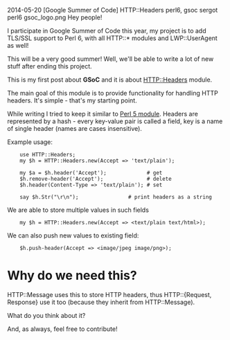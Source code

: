 2014-05-20
[Google Summer of Code] HTTP::Headers
perl6, gsoc
sergot
perl6
gsoc_logo.png
Hey people!

I participate in Google Summer of Code this year, my project is to add TLS/SSL support to Perl 6, with all HTTP::* modules and LWP::UserAgent as well!

This will be a very good summer! Well, we'll be able to write a lot of new stuff after ending this project.

This is my first post about **GSoC** and it is about [HTTP::Headers](https://github.com/sergot/http-headers) module.

The main goal of this module is to provide functionality for handling HTTP headers. It's simple - that's my starting point.

While writing I tried to keep it similar to [Perl 5 module](https://metacpan.org/pod/HTTP::Headers). Headers are represented by a hash - every key-value pair is called a field, key is a name of single header (names are cases insensitive).

Example usage:

        use HTTP::Headers;
        my $h = HTTP::Headers.new(Accept => 'text/plain');

        my $a = $h.header('Accept');             # get
        $h.remove-header('Accept');              # delete
        $h.header(Content-Type => 'text/plain'); # set

        say $h.Str("\r\n");                # print headers as a string

We are able to store multiple values in such fields

        my $h = HTTP::Headers.new(Accept => <text/plain text/html>);

We can also push new values to existing field:

        $h.push-header(Accept => <image/jpeg image/png>);

Why do we need this?
=====================

HTTP::Message uses this to store HTTP headers, thus HTTP::{Request, Response} use it too (because they inherit from HTTP::Message).

What do you think about it?

And, as always, feel free to contribute!

